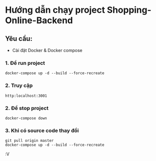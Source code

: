 # Hướng dẫn chạy project Shopping-Online-Backend
## Yêu cầu: 
- Cài đặt Docker & Docker compose

### 1. Để run project
```
docker-compose up -d --build --force-recreate
```

### 2. Truy cập
```
http:localhost:3001
```

### 2. Để stop project
```
docker-compose down
```

### 3. Khi có source code thay đổi
```
git pull origin master
docker-compose up -d --build --force-recreate
```
:V
